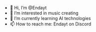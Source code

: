 - 👋 Hi, I’m @Endayt
- 👀 I’m interested in music creating
- 🌱 I’m currently learning AI technologies
- 📫 How to reach me: Endayt on Discord

<!---
Endayt/Endayt is a ✨ special ✨ repository because its `README.md` (this file) appears on your GitHub profile.
You can click the Preview link to take a look at your changes.
--->

